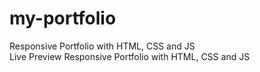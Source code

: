 # my-portfolio
Responsive Portfolio with HTML, CSS and JS <br>
Live Preview Responsive Portfolio with HTML, CSS and JS

